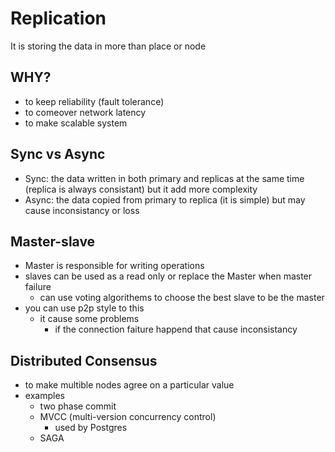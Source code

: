 # Replication
  It is storing the data in more than place or node

## WHY?
   - to keep reliability (fault tolerance)
   - to comeover network latency
   - to make scalable system

## Sync vs Async
   - Sync: the data written in both primary and replicas at the same time (replica is always consistant) but it add more complexity
   - Async: the data copied from primary to replica (it is simple) but may cause inconsistancy or loss



## Master-slave
   - Master is responsible for writing operations 
   - slaves can be used as a read only or replace the Master when master failure 
     - can use voting algorithems to choose the best slave to be the master
   - you can use p2p style to this
     - it cause some problems
       - if the connection faiture happend that cause inconsistancy 


## Distributed Consensus
   - to make multible nodes agree on a particular value
   - examples
     - two phase commit
     - MVCC (multi-version concurrency control)
       - used by Postgres
     - SAGA
     
  
